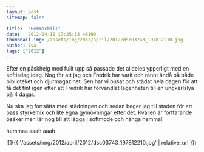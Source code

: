 ```yaml
---
layout: post
sitemap: false

title:  "Hemmachill"
date:   2012-04-10 17:25:13 +0100
thumbnail-img: /assets/img/2012/april/2012/dsc03743_197812210.jpg
author: Eva
tags: ["2012"]
---
```


Efter en påskhelg med fullt upp så passade det alldeles ypperligt med en softisdag idag. Nog för att jag och Fredrik har varit och rännt ändå på både biblioteket och djurmagazinet. Sen har vi busat och städat hela dagen för att få det fint igen efter att Fredrik har förvandlat lägenheten till en ungkarlslya på 4 dagar.



Nu ska jag fortsätta med städningen och sedan beger jag till staden för ett pass styrkemix och lite egna gymövningar efter det. Kvällen är fortfarande osäker men lär nog bli att lägga i softmode och hänga hemma!
















hemmaa aaah aaah

![]({{ '/assets/img/2012/april/2012/dsc03743_197812210.jpg'  | relative_url }})

